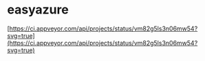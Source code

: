 # easyazure

[https://ci.appveyor.com/api/projects/status/vm82g5ls3n06mw54?svg=true](https://ci.appveyor.com/api/projects/status/vm82g5ls3n06mw54?svg=true)
